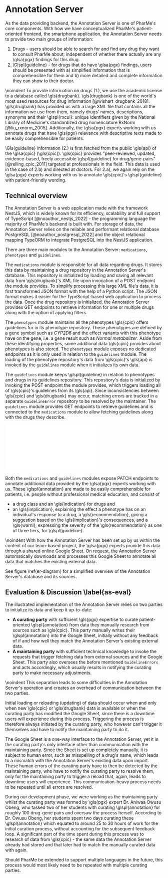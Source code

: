 # Annotation Server

As the data providing backend, the Annotation Server is one of PharMe's core
components. With how we have conceptualized PharMe's patient-oriented frontend,
the smartphone application, the Annotation Server needs to provide two main
groups of information:

1. Drugs - users should be able to search for and find any drug
   they want to consult PharMe about; independent of whether there actually are
   any \glsa{pgx} findings for this drug.
2. \Glspl{guideline} - for drugs that do have \glsa{pgx} findings, users should
   be presented with
     a) simplified information that is comprehensible for them and
     b) more detailed and complete information they can show to their doctor.

\noindent To provide information on drugs (1.), we use the academic license to a
database called \gls{drugbank}. \gls{drugbank} is one of the world's most used
resources for drug information [@wishart_drugbank_2018]. \gls{drugbank} has
provided us with a large XML file that contains all the information we use from
them, namely drugs' names, descriptions, synonyms and their \glspl{rxcui}:
unique identifiers given by the National Library of Medicine's standardized drug
nomenclature RxNorm [@liu_rxnorm_2005]. Additionally, the \glsa{pgx} experts
working with us annotate drugs that have \gls{pgx} relevance with descriptive
texts made to be easily comprehensible for patients.

\Gls{guideline} information (2.) is first fetched from the public \gls{api} of
the \glsa{cpic} (\gls{cpic}). \gls{cpic} provides "peer-reviewed, updated,
evidence-based, freely accessible \glspl{guideline} for drug/gene-pairs"
[@relling_cpic_2011] targeted at professionals in the field. This data is used
in the case of 2.b) and directed at doctors. For 2.a), we again rely on the
\glsa{pgx} experts working with us to annotate \gls{cpic}'s \glspl{guideline}
with patient-friendly wording.

## Technical overview

The Annotation Server is a web application made with the framework NestJS, which
is widely known for its efficiency, scalability and full support of TypeScript
[@noauthor_nestjs_2022] - the programming language the majority of PharMe's
backend is built with. For storage of data, the Annotation Server relies on the
reliable and performant relational database PostgreSQL
[@noauthor_postgresql_2022] and the object relational mapping TypeORM to
integrate PostgreSQL into the NestJS application.

There are three main modules to the Annotation Server: `medications`,
`phenotypes` and `guidelines`.

The `medications` module is responsible for all data regarding drugs. It stores
this data by maintaining a drug repository in the Annotation Server's database.
This repository is initialized by loading and saving all relevant data from
\gls{drugbank}'s XML file upon invocation of a POST endpoint the module
provides. To simplify processing this large XML file's data, it is first
transformed JSON format with the help of a Python script. The JSON format makes
it easier for the TypeScript-based web application to process the data. Once the
drug repository is initialized, the Annotation Server provides GET endpoints to
retrieve information for one or multiple drugs along with the option of applying
filters.

The `phenotypes` module maintains all the phenotypes \gls{cpic} offers
guidelines for in its phenotype repository. These phenotypes are defined by a
gene symbol such as *CYP2D6* and the effect variants with this phenotype have
on the gene, i.e. a gene result such as *Normal metabolizer*. Aside from these
identifying properties, some additional data \gls{cpic} provides about
phenotypes is also stored. The `phenotypes` module exposes no dedicated
endpoints as it is only used in relation to the `guidelines` module. The loading
of the phenotype repository's data from \gls{cpic}'s \gls{api} is invoked by the
`guidelines` module when it initializes its own data.

The `guidelines` module keeps \glspl{guideline} in relation to phenotypes and
drugs in its guidelines repository. This repository's data is initialized by
invoking the POST endpoint the module provides, which triggers loading all of
\gls{cpic}'s guidelines from its \gls{api}. Since inconsistencies between
\gls{cpic} and \gls{drugbank} may occur, matching errors are tracked in a
separate `GuidelineError` repository to be resolved by the maintainer. The
`guidelines` module provides GET endpoints to retrieve guidelines and is
connected to the `medications` module to allow fetching guidelines along with
the drugs they describe.

![Simplified ER-diagram of Annotation Server
database\label{er-diagram}](images/as-database.pdf)

Both the `medications` and `guidelines` modules expose PATCH endpoints to
annotate additional data provided by the \glsa{pgx} experts working with us.
These \glspl{annotation} are made to be easily comprehensible for patients, i.e.
people without professional medical education, and consist of

- a drug class and an \gls{indication} for drugs and
- an \gls{implication}, explaining the effect a phenotype has on an individual's
  response to a drug, a \gls{recommendation}, giving a suggestion based on the
  \gls{implication}'s consequences, and a \gls{warnl}, expressing the severity
  of the \gls{recommendation} as one of three tiers, for \glspl{guideline}.

\noindent With how the Annotation Server has been set up by us within the
context of our team-based project, the \glsa{pgx} experts provide this data
through a shared online Google Sheet. On request, the Annotation Server
automatically downloads and processes this Google Sheet to annotate all data
that matches the existing external data.

See figure \ref{er-diagram} for a simplified overview of the Annotation Server's
database and its sources.

## Evaluation & Discussion \label{as-eval}

The illustrated implementation of the Annotation Server relies on two parties to
initialize its data and keep it up-to-date:

- **A curating party** with sufficient \gls{pgx} expertise to curate
  patient-oriented \glspl{annotation} from data they manually research from
  sources such as \gls{cpic}. This party manually writes their
  \glspl{annotation} into the Google Sheet, initially without any feedback of if
  and how well they match the Annotation Server's existing external data.
- **A maintaining party** with sufficient technical knowledge to invoke the
  requests that trigger fetching data from external sources and the Google
  Sheet. This party also oversees the before mentioned `GuidelineErrors` and
  acts accordingly, which usually results in notifying the curating party to
  make necessary adjustments.

\noindent This separation leads to some difficulties in the Annotation Server's
operation and creates an overhead of communication between the two parties.

Initial loading or reloading (updating) of data should occur when and only when
new \gls{cpic} or \gls{drugbank} data is available or when the curating party
has modified the Google Sheet, since there is a downtime users will experience
during this process. Triggering the process is therefore always initiated by the
curating party, who however can't trigger it themselves and have to notify the
maintaining party to do it.

The Google Sheet is a one-way interface to the Annotation Server, yet it is the
curating party's only interface other than communication with the maintaining
party. Since the Sheet is set up completely manually, it is subject to human
error, such as misspelling of a drug's name, which leads to a mismatch with the
Annotation Server's existing data upon import. These human errors of the
curating party have to then be detected by the maintaining party, who have to
notify the curating party to resolve them, only for the maintaining party to
trigger a reload that, again, leads to downtime users will experience. This
communication-heavy process needs to be repeated until all errors are resolved.

During our development phase, we were working as the maintaining party whilst
the curating party was formed by \gls{pgx} expert Dr. Aniwaa Owusu Obeng, who
tasked two of her students with curating \glspl{annotation} for roughly 100
drug-gene pairs and oversaw the process herself. According to Dr. Owusu Obeng,
her students spent two days curating these \glspl{annotation} which equated to
around 25 to 30 hours of work for the initial curation process, without
accounting for the subsequent feedback loop. A significant part of the time
spent during this process was to research of data from \gls{cpic} - the same
data the Annotation Server already had stored and that later had to match the
manually curated data with again.

Should PharMe be extended to support multiple languages in the future, this
process would most likely need to be repeated with multiple curating parties.
